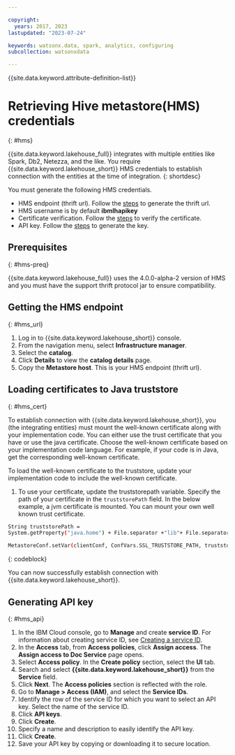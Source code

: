 ```yaml
---

copyright:
  years: 2017, 2023
lastupdated: "2023-07-24"

keywords: watsonx.data, spark, analytics, configuring
subcollection: watsonxdata

---
```


{{site.data.keyword.attribute-definition-list}}

# Retrieving Hive metastore(HMS) credentials
{: #hms}

{{site.data.keyword.lakehouse_full}} integrates with multiple entities like Spark, Db2, Netezza, and the like. You require {{site.data.keyword.lakehouse_short}} HMS credentials to establish connection with the entities at the time of integration.
{: shortdesc}

You must generate the following HMS credentials.


* HMS endpoint (thrift url). Follow the [steps](#hms_url) to generate the thrift url.
* HMS username is by default **ibmlhapikey**
* Certificate verification. Follow the [steps](#hms_cert) to verify the certificate.
* API key. Follow the [steps](#hms_api) to generate the key.


## Prerequisites
{: #hms-preq}

{{site.data.keyword.lakehouse_full}} uses the 4.0.0-alpha-2 version of HMS and you must have the support thrift protocol jar to ensure compatibility.


## Getting the HMS endpoint
{: #hms_url}

1. Log in to {{site.data.keyword.lakehouse_short}} console.
1. From the navigation menu, select **Infrastructure manager**.
1. Select the **catalog**.
1. Click **Details** to view the **catalog details** page.
1. Copy the **Metastore host**. This is your HMS endpoint (thrift url).

## Loading certificates to Java truststore
{: #hms_cert}

To establish connection with {{site.data.keyword.lakehouse_short}}, you (the integrating entities) must mount the well-known certificate along with your implementation code. You can either use the trust certificate that you have or use the java certificate. Choose the well-known certificate based on your implementation code language. For example, if your code is in Java, get the corresponding well-known certificate.

To load the well-known certificate to the truststore, update your implementation code to include the well-known certificate.

1. To use your certificate, update the truststorepath variable. Specify the path of your certificate in the `truststorePath` field. In the below example, a jvm certificate is mounted. You can mount your own well known trust certificate.

```bash
String truststorePath =
System.getProperty("java.home") + File.separator +"lib"+ File.separator + "security" + File.separator + "cacerts";

MetastoreConf.setVar(clientConf, ConfVars.SSL_TRUSTSTORE_PATH, truststorePath);
```
{: codeblock}

You can now successfully establish connection with {{site.data.keyword.lakehouse_short}}.

## Generating API key
{: #hms_api}

1. In the IBM Cloud console, go to **Manage** and create **service ID**. For information about creating service ID, see [Creating a service ID](https://ondeck.console.cloud.ibm.com/docs/account?topic=account-serviceids&interface=ui#create_serviceid).
1. In the **Access** tab, from **Access policies**, click **Assign access**. The **Assign access to Doc Service** page opens.
1. Select **Access policy**. In the **Create policy** section, select the **UI** tab.
1. Search and select **{{site.data.keyword.lakehouse_short}}** from the **Service** field.
1. Click **Next**. The **Access policies** section is reflected with the role.
1. Go to **Manage > Access (IAM)**, and select the **Service IDs**.
1. Identify the row of the service ID for which you want to select an API key. Select the name of the service ID.
1. Click **API keys**.
1. Click **Create**.
1. Specify a name and description to easily identify the API key.
1. Click **Create**.
1. Save your API key by copying or downloading it to secure location.
